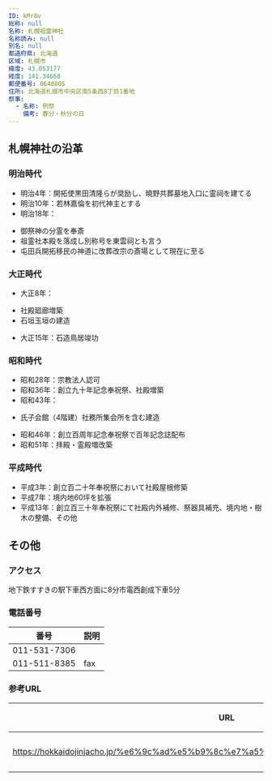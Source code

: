 ```yaml
---
ID: kMr8v
総称: null
名称: 札幌祖霊神社
名称読み: null
別名: null
都道府県: 北海道
区域: 札幌市
緯度: 43.053177
経度: 141.34668
郵便番号: 0640805
住所: 北海道札幌市中央区南5条西8丁目1番地
祭事:
  - 名称: 例祭
    備考: 春分・秋分の日
---
```


## 札幌神社の沿革

### 明治時代

- 明治4年：開拓使黒田清隆らが奨励し、曉野共葬墓地入口に霊祠を建てる
- 明治10年：若林嘉倫を初代神主とする
- 明治18年：

* 御祭神の分霊を奉斎
* 祖霊社本殿を落成し別称号を東雲祠とも言う
* 屯田兵開拓移民の神道に改葬改宗の斎場として現在に至る

### 大正時代

- 大正8年：

* 社殿廻廊増築
* 石垣玉垣の建造

- 大正15年：石造鳥居竣功

### 昭和時代

- 昭和28年：宗教法人認可
- 昭和36年：創立九十年記念奉祝祭、社殿増築
- 昭和43年：

* 氏子会館（4階建）社務所集会所を含む建造

- 昭和46年：創立百周年記念奉祝祭で百年記念誌配布
- 昭和51年：拝殿・霊殿増改築

### 平成時代

- 平成3年：創立百二十年奉祝祭において社殿屋根修築
- 平成7年：境内地60坪を拡張
- 平成13年：創立百三十年奉祝祭にて社殿内外補修、祭器具補充、境内地・樹木の整備、その他

## その他

### アクセス

地下鉄すすきの駅下車西方面に8分市電西創成下車5分

### 電話番号

| 番号         | 説明 |
| ------------ | ---- |
| 011-531-7306 |      |
| 011-511-8385 | fax  |

### 参考URL

| URL                                                                                 | 説明   |
| ----------------------------------------------------------------------------------- | ------ |
| https://hokkaidojinjacho.jp/%e6%9c%ad%e5%b9%8c%e7%a5%96%e9%9c%8a%e7%a5%9e%e7%a4%be/ | 神社庁 |
